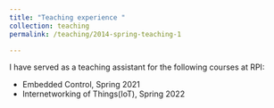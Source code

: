 ```yaml
---
title: "Teaching experience "
collection: teaching
permalink: /teaching/2014-spring-teaching-1

---
```






I have served as a teaching assistant for the following courses at RPI:

* Embedded Control, Spring 2021
* Internetworking of Things(IoT), Spring 2022



